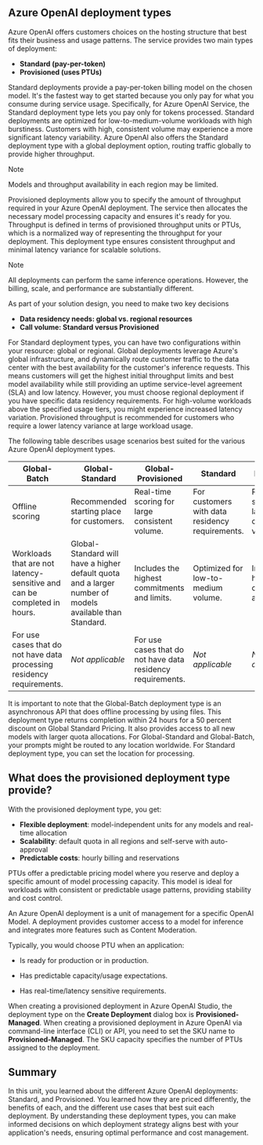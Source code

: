 ## Azure OpenAI deployment types

Azure OpenAI offers customers choices on the hosting structure that best fits their business and usage patterns. The service provides two main types of deployment:

- **Standard (pay-per-token)**
- **Provisioned (uses PTUs)**

Standard deployments provide a pay-per-token billing model on the chosen model. It's the fastest way to get started because you only pay for what you consume during service usage. Specifically, for Azure OpenAI Service, the Standard deployment type lets you pay only for tokens processed. Standard deployments are optimized for low-to-medium-volume workloads with high burstiness. Customers with high, consistent volume may experience a more significant latency variability. Azure OpenAI also offers the Standard deployment type with a global deployment option, routing traffic globally to provide higher throughput.

> [!NOTE]
> Models and throughput availability in each region may be limited.

Provisioned deployments allow you to specify the amount of throughput required in your Azure OpenAI deployment. The service then allocates the necessary model processing capacity and ensures it's ready for you. Throughput is defined in terms of provisioned throughput units or PTUs, which is a normalized way of representing the throughput for your deployment. This deployment type ensures consistent throughput and minimal latency variance for scalable solutions.

> [!NOTE]
> All deployments can perform the same inference operations. However, the billing, scale, and performance are substantially different.

As part of your solution design, you need to make two key decisions

- **Data residency needs: global vs. regional resources**
- **Call volume: Standard versus Provisioned**

For Standard deployment types, you can have two configurations within your resource: global or regional.
Global deployments leverage Azure's global infrastructure, and dynamically route customer traffic to the data center with the best availability for the customer's inference requests. This means customers will get the highest initial throughput limits and best model availability while still providing an uptime service-level agreement (SLA) and low latency. However, you must choose regional deployment if you have specific data residency requirements. For high-volume workloads above the specified usage tiers, you might experience increased latency variation. Provisioned throughput is recommended for customers who require a lower latency variance at large workload usage.

The following table describes usage scenarios best suited for the various Azure OpenAI deployment types.

| Global-Batch | Global-Standard | Global-Provisioned | Standard | Provisioned |
| --- | --- | --- | --- | --- |
| Offline scoring | Recommended starting place for customers. | Real-time scoring for large consistent volume. | For customers with data residency requirements. | Real-time scoring for large consistent volume. |
| Workloads that are not latency-sensitive and can be completed in hours. | Global-Standard will have a higher default quota and a larger number of models available than Standard. | Includes the highest commitments and limits. | Optimized for low-to-medium volume. | Includes the highest commitments and limits. |
| For use cases that do not have data processing residency requirements. | *Not applicable* | For use cases that do not have data residency requirements. | *Not applicable* | *Not applicable* |

It is important to note that the Global-Batch deployment type is an asynchronous API that does offline processing by using files. This deployment type returns completion within 24 hours for a 50 percent discount on Global Standard Pricing. It also provides access to all new models with larger quota allocations. For Global-Standard and Global-Batch, your prompts might be routed to any location worldwide. For Standard deployment type, you can set the location for processing.

## What does the provisioned deployment type provide?

With the provisioned deployment type, you get:

- **Flexible deployment**: model-independent units for any models and real-time allocation
- **Scalability**: default quota in all regions and self-serve with auto-approval
- **Predictable costs**: hourly billing and reservations

PTUs offer a predictable pricing model where you reserve and deploy a specific amount of model processing capacity. This model is ideal for workloads with consistent or predictable usage patterns, providing stability and cost control.

An Azure OpenAI deployment is a unit of management for a specific OpenAI Model. A deployment provides customer access to a model for inference and integrates more features such as Content Moderation.

Typically, you would choose PTU when an application:

- Is ready for production or in production.

- Has predictable capacity/usage expectations.

- Has real-time/latency sensitive requirements.

When creating a provisioned deployment in Azure OpenAI Studio, the deployment type on the **Create Deployment** dialog box is **Provisioned-Managed**. When creating a provisioned deployment in Azure OpenAI via command-line interface (CLI) or API, you need to set the SKU name to **Provisioned-Managed**. The SKU capacity specifies the number of PTUs assigned to the deployment.

## Summary

In this unit, you learned about the different Azure OpenAI deployments: Standard, and Provisioned. You learned how they are priced differently, the benefits of each, and the different use cases that best suit each deployment. By understanding these deployment types, you can make informed decisions on which deployment strategy aligns best with your application's needs, ensuring optimal performance and cost management.
